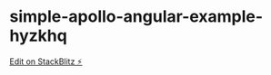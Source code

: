 # simple-apollo-angular-example-hyzkhq

[Edit on StackBlitz ⚡️](https://stackblitz.com/edit/simple-apollo-angular-example-hyzkhq)